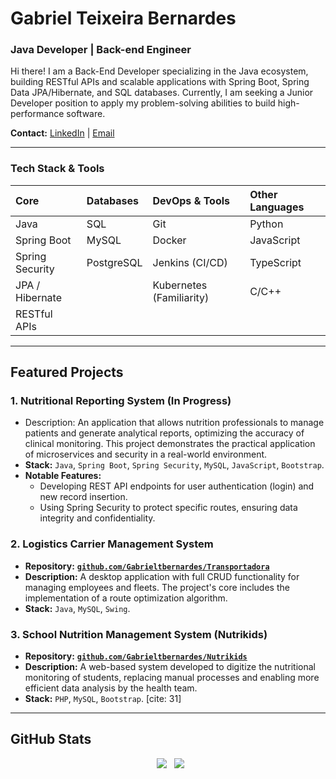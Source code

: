 # Gabriel Teixeira Bernardes

### Java Developer | Back-end Engineer

Hi there! I am a Back-End Developer specializing in the Java ecosystem, building RESTful APIs and scalable applications with Spring Boot, Spring Data JPA/Hibernate, and SQL databases. Currently, I am seeking a Junior Developer position to apply my problem-solving abilities to build high-performance software.

**Contact:** [LinkedIn](https://linkedin.com/in/gabriel-t-bernardes) | [Email](mailto:gabrielbernardesprf@gmail.com)

---

### Tech Stack & Tools

| **Core** | **Databases** | **DevOps & Tools** | **Other Languages** |
| :--- | :--- | :--- | :--- |
| Java | SQL | Git | Python |
| Spring Boot | MySQL | Docker | JavaScript |
| Spring Security | PostgreSQL | Jenkins (CI/CD) | TypeScript |
| JPA / Hibernate | | Kubernetes (Familiarity) | C/C++ |
| RESTful APIs | | | |

---

## Featured Projects

### 1. Nutritional Reporting System (In Progress)
* Description: An application that allows nutrition professionals to manage patients and generate analytical reports, optimizing the accuracy of clinical monitoring. This project demonstrates the practical application of microservices and security in a real-world environment.
* **Stack:** `Java`, `Spring Boot`, `Spring Security`, `MySQL`, `JavaScript`, `Bootstrap`. 
* **Notable Features:**
    * Developing REST API endpoints for user authentication (login) and new record insertion. 
    * Using Spring Security to protect specific routes, ensuring data integrity and confidentiality.

### 2. Logistics Carrier Management System
* **Repository:** [**`github.com/Gabrieltbernardes/Transportadora`**](https://github.com/Gabrieltbernardes/Transportadora) 
* **Description:** A desktop application with full CRUD functionality for managing employees and fleets. The project's core includes the implementation of a route optimization algorithm.
* **Stack:** `Java`, `MySQL`, `Swing`.

### 3. School Nutrition Management System (Nutrikids)
* **Repository:** [**`github.com/Gabrieltbernardes/Nutrikids`**](https://github.com/Gabrieltbernardes/Nutrikids) 
* **Description:** A web-based system developed to digitize the nutritional monitoring of students, replacing manual processes and enabling more efficient data analysis by the health team.
* **Stack:** `PHP`, `MySQL`, `Bootstrap`. [cite: 31]

---

## GitHub Stats

<div align="center">
  <img src="https://github-readme-stats.vercel.app/api?username=Gabrieltbernardes&show_icons=true&theme=radical&hide_border=true&rank_icon=github" />
  <img src="https://github-readme-stats.vercel.app/api/top-langs/?username=Gabrieltbernardes&layout=compact&theme=radical&hide_border=true" />
</div>
